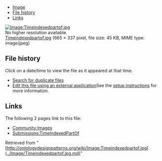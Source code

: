 * [Image](../Image/Timeindexedpartof.jpg.md#file)
* [File history](../Image/Timeindexedpartof.jpg.md#filehistory)
* [Links](../Image/Timeindexedpartof.jpg.md#filelinks)

[![Image:Timeindexedpartof.jpg](../../../images/c/c0/Timeindexedpartof.jpg)](../../../images/c/c0/Timeindexedpartof.jpg)  
No higher resolution available.  
[Timeindexedpartof.jpg](../../../images/c/c0/Timeindexedpartof.jpg)‎ (665 × 337 pixel, file size: 45 KB, MIME type: image/jpeg)

## File history

Click on a date/time to view the file as it appeared at that time.



  
* [Search for duplicate files](http://ontologydesignpatterns.org/wiki/Special:FileDuplicateSearch/Timeindexedpartof.jpg "Special:FileDuplicateSearch/Timeindexedpartof.jpg")
* [Edit this file using an external application](http://ontologydesignpatterns.org/wiki/index.php?title=Image:Timeindexedpartof.jpg&action=edit&externaledit=true&mode=file "Image:Timeindexedpartof.jpg")See the [setup instructions](http://www.mediawiki.org/wiki/Manual:External_editors "http://www.mediawiki.org/wiki/Manual:External_editors") for more information.

## Links



The following 2 pages link to this file:


* [Community:Images](../Community/Images.md "Community:Images")
* [Submissions:TimeIndexedPartOf](../Submissions/TimeIndexedPartOf.md "Submissions:TimeIndexedPartOf")


Retrieved from "[http://ontologydesignpatterns.org/wiki/Image:Timeindexedpartof.jpg](../Image/Timeindexedpartof.jpg.md)"